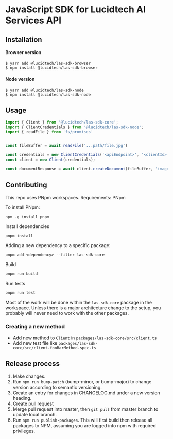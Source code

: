 # JavaScript SDK for Lucidtech AI Services API

## Installation

#### Browser version
```
$ yarn add @lucidtech/las-sdk-browser
$ npm install @lucidtech/las-sdk-browser
```

#### Node version
```
$ yarn add @lucidtech/las-sdk-node
$ npm install @lucidtech/las-sdk-node
```

## Usage

```javascript
import { Client } from '@lucidtech/las-sdk-core';
import { ClientCredentials } from '@lucidtech/las-sdk-node';
import { readFile } from 'fs/promises'


const fileBuffer = await readFile('...path/file.jpg')

const credentials = new ClientCredentials('<apiEndpoint>', '<clientId>',  '<clientSecret>', '<authEndpoint>');
const client = new Client(credentials);

const documentResponse = await client.createDocument(fileBuffer, 'image/jpeg');
```

## Contributing

This repo uses PNpm workspaces.
Requirements: PNpm

To install PNpm:
```
npm -g install pnpm
``` 

Install dependencies
```
pnpm install
```

Adding a new dependency to a specific package:
```
pnpm add <dependency> --filter las-sdk-core
```

Build
```
pnpm run build
```

Run tests
```
pnpm run test
```

Most of the work will be done within the `las-sdk-core` package in the workspace. Unless there is a major architecture change to the setup, you probably will never need to work with the other packages.

### Creating a new method

- Add new method to `Client` in `packages/las-sdk-core/src/client.ts`
- Add new test file like `packages/las-sdk-core/src/client.fooBarMethod.spec.ts`

## Release process

1. Make changes.
2. Run `npm run bump-patch` (bump-minor, or bump-major) to change version according to semantic versioning.
3. Create an entry for changes in CHANGELOG.md under a new version heading.
4. Create pull request
5. Merge pull request into master, then `git pull` from master branch to update local branch.
6. Run `npm run publish-packages`. This will first build then release all packages to NPM, assuming you are logged into npm with required privileges.
